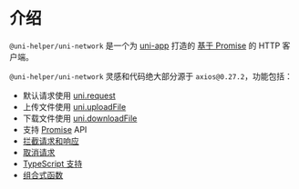 # 介绍

`@uni-helper/uni-network` 是一个为 [uni-app](https://uniapp.dcloud.io/) 打造的 [基于 Promise](https://javascript.info/promise-basics) 的 HTTP 客户端。

`@uni-helper/uni-network` 灵感和代码绝大部分源于 `axios@0.27.2`，功能包括：

- 默认请求使用 [uni.request](https://uniapp.dcloud.io/api/request/request.html)
- 上传文件使用 [uni.uploadFile](https://uniapp.dcloud.io/api/request/network-file.html#uploadfile)
- 下载文件使用 [uni.downloadFile](https://uniapp.dcloud.io/api/request/network-file.html#downloadfile)
- 支持 [Promise](https://developer.mozilla.org/en-US/docs/Web/JavaScript/Reference/Global_Objects/Promise) API
- [拦截请求和响应](../advanced/interceptors.md)
- [取消请求](../advanced/cancellation.md)
- [TypeScript 支持](../advanced/ts-support.md)
- [组合式函数](../advanced/composition-api.md)
